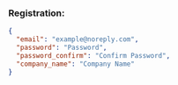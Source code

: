 ### Registration:

```JSON
{
  "email": "example@noreply.com",
  "password": "Password",
  "password_confirm": "Confirm Password",
  "company_name": "Company Name"
}
```
